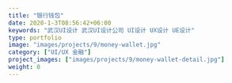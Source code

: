 ```yaml
---
title: "银行钱包"
date: 2020-1-3T08:56:42+06:00
keywords: "武汉UI设计 武汉UI设计公司 UI设计 UX设计 UE设计"
type: portfolio
image: "images/projects/9/money-wallet.jpg"
category: ["UI/UX 金融"]
project_images: ["images/projects/9/money-wallet-detail.jpg"]
weight: 0
---
```



